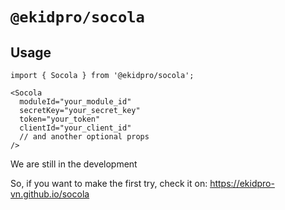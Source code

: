# `@ekidpro/socola`

## Usage

```
import { Socola } from '@ekidpro/socola';

<Socola
  moduleId="your_module_id"
  secretKey="your_secret_key"
  token="your_token"
  clientId="your_client_id"
  // and another optional props
/>
```


We are still in the development

So, if you want to make the first try, check it on: https://ekidpro-vn.github.io/socola